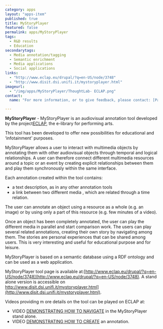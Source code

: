 ```yaml
---
category: apps
layout: "apps-item"
published: true
title: MyStoryPlayer
featured: false
permalink: apps/MyStoryPlayer
tags: 
  - R&D results
  - Education
secondarytags:
  - Media annotation/tagging
  - Semantic enrichment
  - Media applications 
  - Social applications
links: 
  - "http://www.eclap.eu/drupal/?q=en-US/node/3748"
  - "http://www.disit.dsi.unifi.it/mystoryplayer.html"
imageurl: 
  - "/img/apps/MyStoryPlayer/ThoughtLab- ECLAP.png"
contact: 
  name: "For more information, or to give feedback, please contact: [Paolo Nesi](nesi@dsi.unifi.it)"

---
```

**MyStoryPlayer** - MyStoryPlayer is an audiovisual annotation tool developed by the project[ECLAP](http://www.eclap.eu/), the e-library for performing arts.

This tool has been developed to offer new possibilities for educational and &lsquo;infotainment&#39; purposes.

MyStoryPlayer allows a user to interact with multimedia objects by annotating them with other audiovisual objects through temporal and logical relationships. A user can therefore connect different multimedia resources around a topic or an event by creating explicit relationships between them and play them synchronously within the same interface.

Each annotation created within the tool contains:
* a text description, as in any other annotation tools
* a link between two different media , which are related through a time relation.

The user can annotate an object using a resource as a whole (e.g. an image) or by using only a part of this resource (e.g. few minutes of a video).

Once an object has been completely annotated, the user can play the different media in parallel and start comparison work. The users can play several related annotations, creating their own story by navigating among them. The stories are personal experiences that can be shared among users. This is very interesting and useful for educational purpose and for leisure.

MyStoryPlayer is based on a semantic database using a RDF ontology and can be used as a web application.

MyStoryPlayer tool page is available at:[http://www.eclap.eu/drupal/?q=en-US/node/3748](http://www.eclap.eu/drupal/?q=en-US/node/3748). A stand alone version is accessible on http://www.disit.dsi.unifi.it/mystoryplayer.html](http://www.disit.dsi.unifi.it/mystoryplayer.html).
	
Videos providing m ore details on the tool can be played on ECLAP at:
* VIDEO [DEMONSTRATING HOW TO NAVIGATE](http://www.eclap.eu/drupal/?q=home&amp;axoid=urn:axmedis:00000:obj:9693592c-a07a-49f6-90b1-5cf46e3883ff) in the MyStoryPlayer stand alone.
* VIDEO [DEMONSTRATING HOW TO CREATE](http://www.eclap.eu/drupal/?q=home&amp;axoid=urn:axmedis:00000:obj:38aa308b-a4f7-410b-9a8a-9485e4e37f38) an annotation.

